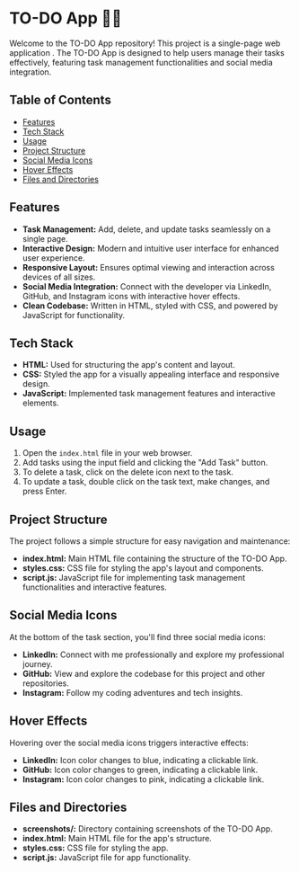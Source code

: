 # TO-DO App 📝✨

Welcome to the TO-DO App repository! This project is a single-page web application . The TO-DO App is designed to help users manage their tasks effectively, featuring task management functionalities and social media integration.

## Table of Contents
- [Features](#features)
- [Tech Stack](#tech-stack)
- [Usage](#usage)
- [Project Structure](#project-structure)
- [Social Media Icons](#social-media-icons)
- [Hover Effects](#hover-effects)
- [Files and Directories](#files-and-directories)

## Features
- **Task Management:** Add, delete, and update tasks seamlessly on a single page.
- **Interactive Design:** Modern and intuitive user interface for enhanced user experience.
- **Responsive Layout:** Ensures optimal viewing and interaction across devices of all sizes.
- **Social Media Integration:** Connect with the developer via LinkedIn, GitHub, and Instagram icons with interactive hover effects.
- **Clean Codebase:** Written in HTML, styled with CSS, and powered by JavaScript for functionality.

## Tech Stack
- **HTML:** Used for structuring the app's content and layout.
- **CSS:** Styled the app for a visually appealing interface and responsive design.
- **JavaScript:** Implemented task management features and interactive elements.

## Usage
1. Open the `index.html` file in your web browser.
2. Add tasks using the input field and clicking the "Add Task" button.
3. To delete a task, click on the delete icon next to the task.
4. To update a task, double click on the task text, make changes, and press Enter.

## Project Structure
The project follows a simple structure for easy navigation and maintenance:
- **index.html:** Main HTML file containing the structure of the TO-DO App.
- **styles.css:** CSS file for styling the app's layout and components.
- **script.js:** JavaScript file for implementing task management functionalities and interactive features.

## Social Media Icons
At the bottom of the task section, you'll find three social media icons:
- **LinkedIn:** Connect with me professionally and explore my professional journey.
- **GitHub:** View and explore the codebase for this project and other repositories.
- **Instagram:** Follow my coding adventures and tech insights.

## Hover Effects
Hovering over the social media icons triggers interactive effects:
- **LinkedIn:** Icon color changes to blue, indicating a clickable link.
- **GitHub:** Icon color changes to green, indicating a clickable link.
- **Instagram:** Icon color changes to pink, indicating a clickable link.

## Files and Directories
- **screenshots/:** Directory containing screenshots of the TO-DO App.
- **index.html:** Main HTML file for the app's structure.
- **styles.css:** CSS file for styling the app.
- **script.js:** JavaScript file for app functionality.

